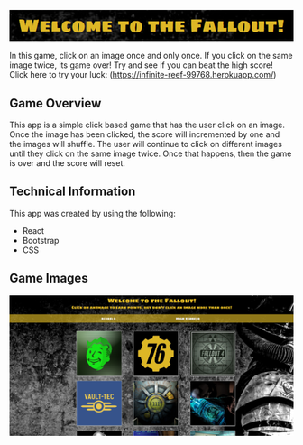 ![welcome](markdownImages/Welcome.png)
 
 In this game, click on an image once and only once.  If you click on the same image twice, its game over!  Try and see if you can beat the high score!  Click here to try your luck: (https://infinite-reef-99768.herokuapp.com/)

## **Game Overview**
This app is a simple click based game that has the user click on an image.  Once the image has been clicked, the score will incremented by one and the images will shuffle.  The user will continue to click on different images until they click on the same image twice.  Once that happens, then the game is over and the score will reset.
## **Technical Information**
This app was created by using the following:

* React
* Bootstrap
* CSS

## **Game Images**
![fallout](markdownImages/fallout.png)


